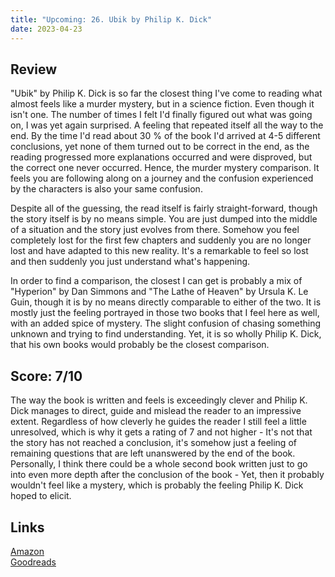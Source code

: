 ```yaml
---
title: "Upcoming: 26. Ubik by Philip K. Dick"
date: 2023-04-23
---
```

## Review
"Ubik" by Philip K. Dick is so far the closest thing I've come to reading what almost feels like a murder mystery, but in a science fiction. Even though it isn't one. The number of times I felt I'd finally figured out what was going on, I was yet again surprised. A feeling that repeated itself all the way to the end. By the time I'd read about 30 % of the book I'd arrived at 4-5 different conclusions, yet none of them turned out to be correct in the end, as the reading progressed more explanations occurred and were disproved, but the correct one never occurred. Hence, the murder mystery comparison. It feels you are following along on a journey and the confusion experienced by the characters is also your same confusion.

Despite all of the guessing, the read itself is fairly straight-forward, though the story itself is by no means simple. You are just dumped into the middle of a situation and the story just evolves from there. Somehow you feel completely lost for the first few chapters and suddenly you are no longer lost and have adapted to this new reality. It's a remarkable to feel so lost and then suddenly you just understand what's happening.

In order to find a comparison, the closest I can get is probably a mix of "Hyperion" by Dan Simmons and "The Lathe of Heaven" by Ursula K. Le Guin, though it is by no means directly comparable to either of the two. It is mostly just the feeling portrayed in those two books that I feel here as well, with an added spice of mystery. The slight confusion of chasing something unknown and trying to find understanding. Yet, it is so wholly Philip K. Dick, that his own books would probably be the closest comparison.

## Score: 7/10
The way the book is written and feels is exceedingly clever and Philip K. Dick manages to direct, guide and mislead the reader to an impressive extent. Regardless of how cleverly he guides the reader I still feel a little unresolved, which is why it gets a rating of 7 and not higher - It's not that the story has not reached a conclusion, it's somehow just a feeling of remaining questions that are left unanswered by the end of the book. Personally, I think there could be a whole second book written just to go into even more depth after the conclusion of the book - Yet, then it probably wouldn't feel like a mystery, which is probably the feeling Philip K. Dick hoped to elicit.

## Links
[Amazon](https://www.amazon.com/Ubik-Philip-K-Dick-ebook/dp/B005LVR6ZA/?&_encoding=UTF8&tag=phorys-20&linkCode=ur2&linkId=478d6a82254e512ec543ef19e111e47a&camp=1789&creative=9325)<br>
[Goodreads](https://www.goodreads.com/book/show/22590)